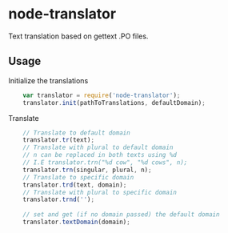 node-translator
===============

Text translation based on gettext .PO files.

## Usage
Initialize the translations
```javascript
    var translator = require('node-translator');
    translator.init(pathToTranslations, defaultDomain);
```
Translate
```javascript
    // Translate to default domain
    translator.tr(text);
    // Translate with plural to default domain
    // n can be replaced in both texts using %d
    // I.E translator.trn("%d cow", "%d cows", n);
    translator.trn(singular, plural, n);
    // Translate to specific domain
    translator.trd(text, domain);
    // Translate with plural to specific domain
    translator.trnd('');
    
    // set and get (if no domain passed) the default domain
    translator.textDomain(domain);
```
